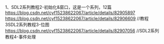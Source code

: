 1、SDL2系列教程2-初始化&窗口，这是一个系列，12篇
https://blog.csdn.net/cyf15238622067/article/details/82905897
https://blog.csdn.net/cyf15238622067/article/details/82906609   //教程3SDL2系列教程3-位图
https://blog.csdn.net/cyf15238622067/article/details/82907056  //SDL2系列教程4-事件处理